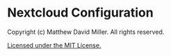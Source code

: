 # Nextcloud Configuration

Copyright (c) Matthew David Miller. All rights reserved.

[Licensed under the MIT License.](LICENSE)
